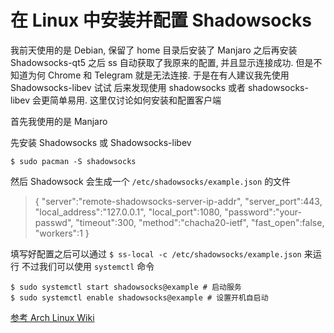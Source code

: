 # 在 Linux 中安装并配置 Shadowsocks

我前天使用的是 Debian, 保留了 home 目录后安装了 Manjaro 之后再安装 Shadowsocks-qt5 之后 ss 自动获取了我原来的配置, 并且显示连接成功. 但是不知道为何 Chrome 和 Telegram 就是无法连接. 于是在有人建议我先使用 Shadowsocks-libev 试试
后来发现使用 shadowsocks 或者 shadowsocks-libev 会更简单易用. 这里仅讨论如何安装和配置客户端

首先我使用的是 Manjaro

先安装 Shadowsocks 或 Shadowsocks-libev

```shell
$ sudo pacman -S shadowsocks
```

然后 Shadowsock 会生成一个 `/etc/shadowsocks/example.json` 的文件

> {
>	"server":"remote-shadowsocks-server-ip-addr",
>	"server_port":443,
>	"local_address":"127.0.0.1",
>	"local_port":1080,
>	"password":"your-passwd",
>	"timeout":300,
>	"method":"chacha20-ietf",
>	"fast_open":false,
>	"workers":1
> }

填写好配置之后可以通过 `$ ss-local -c /etc/shadowsocks/example.json` 来运行
不过我们可以使用 `systemctl` 命令

```shell
$ sudo systemctl start shadowsocks@example # 启动服务
$ sudo systemctl enable shadowsocks@example # 设置开机自启动
```

[参考 Arch Linux Wiki](https://wiki.archlinux.org/index.php/Shadowsocks)